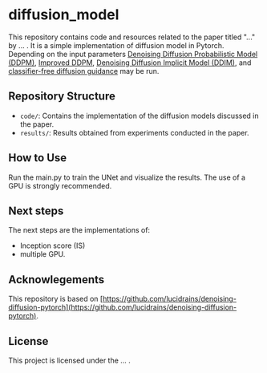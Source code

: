 # diffusion_model
This repository contains code and resources related to the paper titled "..." by ... .
It is a simple implementation of diffusion model in  Pytorch. Depending on the input parameters <a href="https://arxiv.org/abs/2006.11239">Denoising Diffusion Probabilistic Model (DDPM)</a>, <a href="https://arxiv.org/abs/2102.09672">Improved DDPM</a>, <a href="https://arxiv.org/abs/2010.02502">Denoising Diffusion Implicit Model (DDIM)</a>, and <a href="https://arxiv.org/abs/2207.12598">classifier-free diffusion guidance</a> may be run.

## Repository Structure

- `code/`: Contains the implementation of the diffusion models discussed in the paper.
- `results/`: Results obtained from experiments conducted in the paper.

## How to Use

Run the main.py to train the UNet and visualize the results. The use of a GPU is strongly recommended.

## Next steps
The next steps are the implementations of:
- Inception score (IS)
- multiple GPU.


## Acknowlegements
This repository is based on [https://github.com/lucidrains/denoising-diffusion-pytorch](https://github.com/lucidrains/denoising-diffusion-pytorch).

## License

This project is licensed under the ... .
